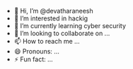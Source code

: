 - 👋 Hi, I’m @devatharaneesh
- 👀 I’m interested in hackig 
- 🌱 I’m currently learning cyber security
- 💞️ I’m looking to collaborate on ...
- 📫 How to reach me ...
- 😄 Pronouns: ...
- ⚡ Fun fact: ...

<!---
devatharaneesh/devatharaneesh is a ✨ special ✨ repository because its `README.md` (this file) appears on your GitHub profile.
You can click the Preview link to take a look at your changes.
--->
